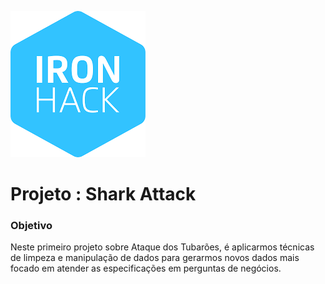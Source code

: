 ![ironhack](logan.png)



# Projeto : Shark Attack


                                    
### Objetivo
Neste primeiro projeto sobre Ataque dos Tubarões, é aplicarmos técnicas de limpeza e manipulação de dados para gerarmos novos dados mais focado em atender as especificações em perguntas de negócios.






